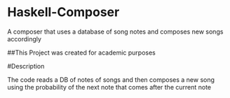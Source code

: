 # Haskell-Composer
A composer that uses a database of song notes and composes new songs accordingly


##This Project was created for academic purposes


#Description

The code reads a DB of notes of songs and then composes a new song using the probability of the next note that comes after the current note
